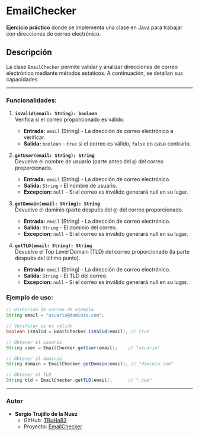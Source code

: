 # EmailChecker

**Ejercicio práctico** donde se implementa una clase en Java para trabajar con direcciones de correo electrónico.


## Descripción

La clase `EmailChecker` permite validar y analizar direcciones de correo electrónico mediante métodos estáticos. A continuación, se detallan sus capacidades.

---

### Funcionalidades:

1. **`isValid(email: String): boolean`**  
   Verifica si el correo proporcionado es válido.
   - **Entrada:** `email` (String) - La dirección de correo electrónico a verificar.
   - **Salida:** `boolean` - `true` si el correo es válido, `false` en caso contrario.



2. **`getUser(email: String): String`**  
   Devuelve el nombre de usuario (parte antes del `@`) del correo proporcionado.
   - **Entrada:** `email` (String) - La dirección de correo electrónico.
   - **Salida:** `String` - El nombre de usuario.
   - **Excepcion:** `null` - Si el correo es inválido generará null en su lugar.


3. **`getDomain(email: String): String`**  
   Devuelve el dominio (parte después del `@`) del correo proporcionado.
   - **Entrada:** `email` (String) - La dirección de correo electrónico.
   - **Salida:** `String` - El dominio del correo.
   - **Excepcion:** `null` - Si el correo es inválido generará null en su lugar.


4. **`getTLD(email: String): String`**  
   Devuelve el Top Level Domain (TLD) del correo proporcionado (la parte después del último punto).
   - **Entrada:** `email` (String) - La dirección de correo electrónico.
   - **Salida:** `String` - El TLD del correo.
   - **Excepcion:** `null` - Si el correo es inválido generará null en su lugar.


### Ejemplo de uso:

```java
// Dirección de correo de ejemplo
String email = "usuario@dominio.com";

// Verificar si es válido
boolean isValid = EmailChecker.isValid(email); // true

// Obtener el usuario
String user = EmailChecker.getUser(email);    // "usuario"

// Obtener el dominio
String domain = EmailChecker.getDomain(email); // "dominio.com"

// Obtener el TLD
String tld = EmailChecker.getTLD(email);      // ".com"
```

---

### Autor
- **Sergio Trujillo de la Nuez**
   - GitHub: [TRuHa83](https://github.com/TRuHa83)
   - Proyecto: [EmailChecker](https://github.com/TRuHa83/EmailChecker)
